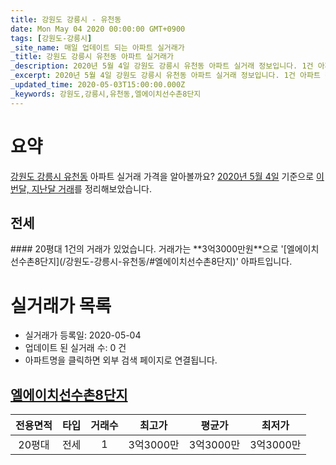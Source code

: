 ```yaml
---
title: 강원도 강릉시 - 유천동
date: Mon May 04 2020 00:00:00 GMT+0900
tags: [강원도-강릉시]
_site_name: 매일 업데이트 되는 아파트 실거래가
_title: 강원도 강릉시 유천동 아파트 실거래가
_description: 2020년 5월 4일 강원도 강릉시 유천동 아파트 실거래 정보입니다. 1건 아파트 정보가 있습니다.
_excerpt: 2020년 5월 4일 강원도 강릉시 유천동 아파트 실거래 정보입니다. 1건 아파트 정보가 있습니다.
_updated_time: 2020-05-03T15:00:00.000Z
_keywords: 강원도,강릉시,유천동,엘에이치선수촌8단지
---
```





# 요약
<ins>강원도 강릉시 유천동</ins> 아파트 실거래 가격을 알아볼까요? <ins>2020년 5월 4일</ins> 기준으로 <ins>이번달, 지난달 거래</ins>를 정리해보았습니다.

## 전세
<div class="container">
<div class="twelve columns" markdown="1">
#### 20평대
1건의 거래가 있었습니다. 거래가는 **3억3000만원**으로 '[엘에이치선수촌8단지](/강원도-강릉시-유천동/#엘에이치선수촌8단지)' 아파트입니다.
</div>
</div>



# 실거래가 목록
- 실거래가 등록일: 2020-05-04
- 업데이트 된 실거래 수: 0 건
- 아파트명을 클릭하면 외부 검색 페이지로 연결됩니다.

## [엘에이치선수촌8단지](#엘에이치선수촌8단지)

|전용면적|타입|거래수|최고가|평균가|최저가|
|:---:|:---:|:---:|:---:|:---:|:---:|
|20평대|<span class="deal-type-2">전세</span>|1|3억3000만|3억3000만|3억3000만|

<br/>



